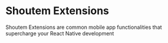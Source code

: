 # Shoutem Extensions
Shoutem Extensions are common mobile app functionalities that supercharge your React Native development

